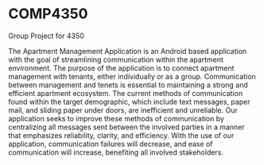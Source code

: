 # COMP4350
Group Project for 4350

The Apartment Management Application is an Android based application with the goal of streamlining communication within the apartment environment. The purpose of the application is to connect apartment management with tenants, either individually or as a group. Communication between management and tenets is essential to maintaining a strong and efficient apartment ecosystem. The current methods of communication found within the target demographic, which include text messages, paper mail, and sliding paper under doors, are inefficient and unreliable. Our application seeks to improve these methods of communication by centralizing all messages sent between the involved parties in a manner that emphasizes reliability, clarity, and efficiency. With the use of our application, communication failures will decrease, and ease of communication will increase, benefiting all involved stakeholders.  